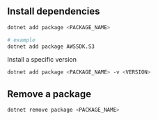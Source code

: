 ## Install dependencies

```bash
dotnet add package <PACKAGE_NAME>

# example
dotnet add package AWSSDK.S3
```

Install a specific version

```bash
dotnet add package <PACKAGE_NAME> -v <VERSION>
```

## Remove a package

```bash
dotnet remove package <PACKAGE_NAME>
```